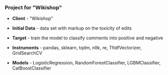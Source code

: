### Project for "Wikishop"
* **Client** - "Wikishop"

* **Initial Data** - data set with markup on the toxicity of edits

* **Target** - train the model to classify comments into positive and negative

* **Instruments** - pandas, sklearn, tqdm, nltk, re, TfidfVectorizer, GridSearchCV

* **Models** - LogisticRegression, RandomForestClassifier, LGBMClassifier, CatBoostClassifier
